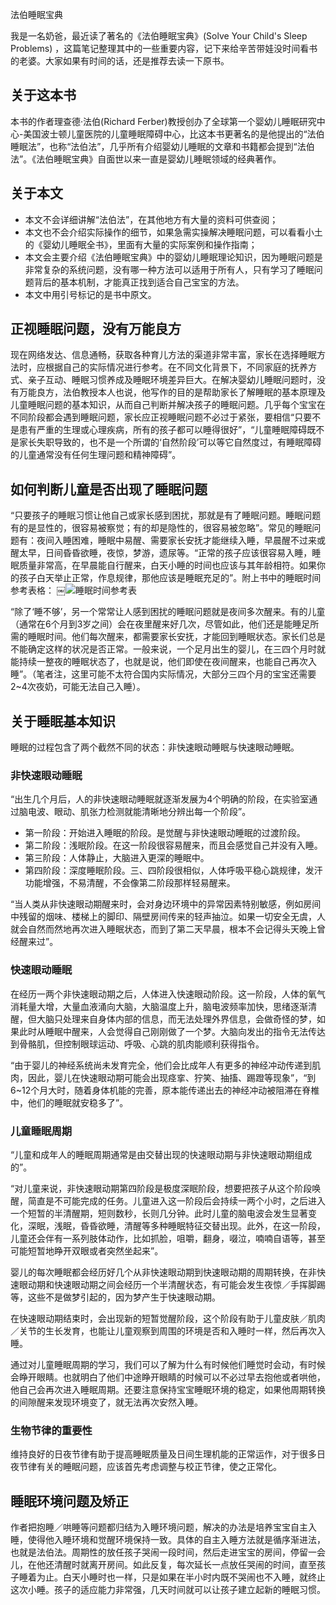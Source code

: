 法伯睡眠宝典

我是一名奶爸，最近读了著名的《法伯睡眠宝典》(Solve Your Child's Sleep Problems) ，这篇笔记整理其中的一些重要内容，记下来给辛苦带娃没时间看书的老婆。大家如果有时间的话，还是推荐去读一下原书。

## 关于这本书
本书的作者理查德·法伯(Richard Ferber)教授创办了全球第一个婴幼儿睡眠研究中心-美国波士顿儿童医院的儿童睡眠障碍中心，比这本书更著名的是他提出的“法伯睡眠法”，也称“法伯法”，几乎所有介绍婴幼儿睡眠的文章和书籍都会提到“法伯法”。《法伯睡眠宝典》自面世以来一直是婴幼儿睡眠领域的经典著作。

## 关于本文
- 本文不会详细讲解“法伯法”，在其他地方有大量的资料可供查阅；
- 本文也不会介绍实际操作的细节，如果急需实操解决睡眠问题，可以看看小土的《婴幼儿睡眠全书》，里面有大量的实际案例和操作指南；
- 本文会主要介绍《法伯睡眠宝典》中的婴幼儿睡眠理论知识，因为睡眠问题是非常复杂的系统问题，没有哪一种方法可以适用于所有人，只有学习了睡眠问题背后的基本机制，才能真正找到适合自己宝宝的方法。
- 本文中用引号标记的是书中原文。

## 正视睡眠问题，没有万能良方
现在网络发达、信息通畅，获取各种育儿方法的渠道非常丰富，家长在选择睡眠方法时，应根据自己的实际情况进行参考。在不同文化背景下，不同家庭的抚养方式、亲子互动、睡眠习惯养成及睡眠环境差异巨大。在解决婴幼儿睡眠问题时，没有万能良方，法伯教授本人也说，他写作的目的是帮助家长了解睡眠的基本原理及儿童睡眠问题的基本知识，从而自己判断并解决孩子的睡眠问题。几乎每个宝宝在不同阶段都会遇到睡眠问题，家长应正视睡眠问题不必过于紧张，要相信“只要不是患有严重的生理或心理疾病，所有的孩子都可以睡得很好”，“儿童睡眠障碍既不是家长失职导致的，也不是一个所谓的‘自然阶段’可以等它自然度过，有睡眠障碍的儿童通常没有任何生理问题和精神障碍”。

## 如何判断儿童是否出现了睡眠问题
“只要孩子的睡眠习惯让他自己或家长感到困扰，那就是有了睡眠问题。睡眠问题有的是显性的，很容易被察觉；有的却是隐性的，很容易被忽略”。常见的睡眠问题有：夜间入睡困难，睡眠中易醒、需要家长安抚才能继续入睡，早晨醒不过来或醒太早，日间昏昏欲睡，夜惊，梦游，遗尿等。“正常的孩子应该很容易入睡，睡眠质量非常高，在早晨能自行醒来，白天小睡的时间也应该与其年龄相符。如果你的孩子白天举止正常，作息规律，那他应该是睡眠充足的”。附上书中的睡眠时间参考表格：
￼![睡眠时间参考表][1]

“除了‘睡不够’，另一个常常让人感到困扰的睡眠问题就是夜间多次醒来。有的儿童（通常在6个月到3岁之间）会在夜里醒来好几次，尽管如此，他们还是能睡足所需的睡眠时间。他们每次醒来，都需要家长安抚，才能回到睡眠状态。家长们总是不能确定这样的状况是否正常。一般来说，一个足月出生的婴儿，在三四个月时就能持续一整夜的睡眠状态了，也就是说，他们即使在夜间醒来，也能自己再次入睡”。（笔者注，这里可能不太符合国内实际情况，大部分三四个月的宝宝还需要2~4次夜奶，可能无法自己入睡）。

## 关于睡眠基本知识
睡眠的过程包含了两个截然不同的状态：非快速眼动睡眠与快速眼动睡眠。

### 非快速眼动睡眠
“出生几个月后，人的非快速眼动睡眠就逐渐发展为4个明确的阶段，在实验室通过脑电波、眼动、肌张力检测就能清晰地分辨出每一个阶段”。

- 第一阶段：开始进入睡眠的阶段。是觉醒与非快速眼动睡眠的过渡阶段。
- 第二阶段：浅眠阶段。在这一阶段很容易醒来，而且会感觉自己并没有入睡。
- 第三阶段：人体静止，大脑进入更深的睡眠中。
- 第四阶段：深度睡眠阶段。三、四阶段很相似，人体呼吸平稳心跳规律，发汗功能增强，不易清醒，不会像第二阶段那样轻易醒来。

“当人类从非快速眼动期醒来时，会对身边环境中的异常因素特别敏感，例如房间中残留的烟味、楼梯上的脚印、隔壁房间传来的轻声抽泣。如果一切安全无虞，人就会自然而然地再次进入睡眠状态，而到了第二天早晨，根本不会记得头天晚上曾经醒来过”。

### 快速眼动睡眠
在经历一两个非快速眼动期之后，人体进入快速眼动阶段。这一阶段，人体的氧气消耗量大增，大量血液涌向大脑，大脑温度上升，脑电波频率加快，思绪逐渐清醒，但大脑只处理来自身体内部的信息，而无法处理外界信息，会做奇怪的梦，如果此时从睡眠中醒来，人会觉得自己刚刚做了一个梦。大脑向发出的指令无法传达到骨骼肌，但控制眼球运动、呼吸、心跳的肌肉能顺利获得指令。

“由于婴儿的神经系统尚未发育完全，他们会比成年人有更多的神经冲动传递到肌肉，因此，婴儿在快速眼动期可能会出现痉挛、狞笑、抽搐、踢蹬等现象”，“到6~12个月大时，随着身体机能的完善，原本能传递出去的神经冲动被阻滞在脊椎中，他们的睡眠就安稳多了”。

### 儿童睡眠周期
“儿童和成年人的睡眠周期通常是由交替出现的快速眼动期与非快速眼动期组成的”。

“对儿童来说，非快速眼动期第四阶段是极度深眠阶段，想要把孩子从这个阶段唤醒，简直是不可能完成的任务。儿童进入这一阶段后会持续一两个小时，之后进入一个短暂的半清醒期，短则数秒，长则几分钟。此时儿童的脑电波会发生显著变化，深眠，浅眠，昏昏欲睡，清醒等多种睡眠特征交替出现。此外，在这一阶段，儿童还会伴有一系列肢体动作，比如抓脸，咀嚼，翻身，啜泣，喃喃自语等，甚至可能短暂地睁开双眼或者突然坐起来”。

婴儿的每次睡眠都会经历好几个从非快速眼动期到快速眼动期的周期转换，在非快速眼动期和快速眼动期之间会经历一个半清醒状态，有可能会发生夜惊／手挥脚踢等，这些不是做梦引起的，因为梦产生于快速眼动期。

在快速眼动期结束时，会出现新的短暂觉醒阶段，这个阶段有助于儿童皮肤／肌肉／关节的生长发育，也能让儿童观察到周围的环境是否和入睡时一样，然后再次入睡。

通过对儿童睡眠周期的学习，我们可以了解为什么有时候他们睡觉时会动，有时候会睁开眼睛。也就明白了他们中途睁开眼睛的时候可以不必过早去抱他或者哄他，他自己会再次进入睡眠周期。还要注意保持宝宝睡眠环境的稳定，如果他周期转换的间隙醒来发现环境变了，就无法再次安然入睡。

### 生物节律的重要性
维持良好的日夜节律有助于提高睡眠质量及日间生理机能的正常运作，对于很多日夜节律有关的睡眠问题，应该首先考虑调整与校正节律，使之正常化。

## 睡眠环境问题及矫正
作者把抱睡／哄睡等问题都归结为入睡环境问题，解决的办法是培养宝宝自主入睡，使得他入睡环境和觉醒环境保持一致。具体的自主入睡方法就是循序渐进法，也就是法伯法。周期性的放任孩子哭闹一段时间，然后走进宝宝的房间，停留一会儿，在他还清醒时就离开房间。如此反复，每次延长一点放任哭闹的时间，直至孩子睡着为止。白天小睡时也一样，只是如果在半小时内既不哭闹也不入睡，就终止这次小睡。孩子的适应能力非常强，几天时间就可以让孩子建立起新的睡眠习惯。

[1]: https://raw.githubusercontent.com/meikidd/blog/master/images/ferber.png